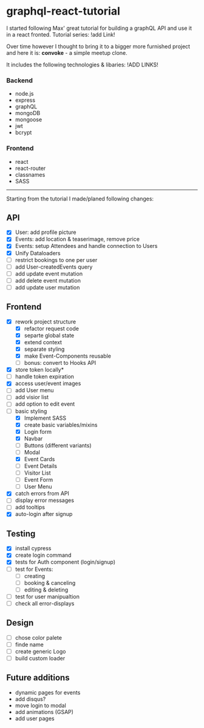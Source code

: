 # graphql-react-tutorial

I started following Max' great tutorial for building a graphQL API and use it in a react fronted. Tutorial series: !add Link!

Over time however I thought to bring it to a bigger more furnished project and here it is: **convoke** - a simple meetup clone.

It includes the following technologies & libaries:
!ADD LINKS!

### Backend

- node.js
- express
- graphQL
- mongoDB
- mongoose
- jwt
- bcrypt

### Frontend

- react
- react-router
- classnames
- SASS

---

Starting from the tutorial I made/planed following changes:

## API

- [x] User: add profile picture
- [x] Events: add location & teaserimage, remove price
- [x] Events: setup Attendees and handle connection to Users
- [x] Unify Dataloaders
- [ ] restrict bookings to one per user
- [ ] add User-createdEvents query
- [ ] add update event mutation
- [ ] add delete event mutation
- [ ] add update user mutation

## Frontend

- [x] rework project structure
  - [x] refactor request code
  - [x] separte global state
  - [x] extend context
  - [x] separate styling
  - [x] make Event-Components reusable
  - [ ] bonus: convert to Hooks API
- [x] store token locally\*
- [ ] handle token expiration
- [x] access user/event images
- [ ] add User menu
- [ ] add visior list
- [ ] add option to edit event
- [ ] basic styling
  - [x] Implement SASS
  - [x] create basic variables/mixins
  - [x] Login form
  - [x] Navbar
  - [ ] Buttons (different variants)
  - [ ] Modal
  - [x] Event Cards
  - [ ] Event Details
  - [ ] Visitor List
  - [ ] Event Form
  - [ ] User Menu
- [x] catch errors from API
- [ ] display error messages
- [ ] add tooltips
- [x] auto-login after signup

## Testing

- [x] install cypress
- [x] create login command
- [x] tests for Auth component (login/signup)
- [ ] test for Events:
  - [ ] creating
  - [ ] booking & canceling
  - [ ] editing & deleting
- [ ] test for user manipualtion
- [ ] check all error-displays

## Design

- [ ] chose color palete
- [ ] finde name
- [ ] create generic Logo
- [ ] build custom loader

## Future additions

- dynamic pages for events
- add disqus?
- move login to modal
- add animations (GSAP)
- add user pages

